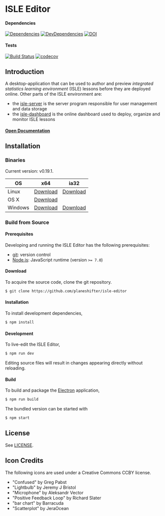 # ISLE Editor

#### Dependencies

[![Dependencies][dependencies-image]][dependencies-url] 
[![DevDependencies][dev-dependencies-image]][dev-dependencies-url]
[![DOI](https://zenodo.org/badge/61614893.svg)](https://zenodo.org/badge/latestdoi/61614893)

#### Tests

[![Build Status](https://travis-ci.org/Planeshifter/isle-editor.svg?branch=master)](https://travis-ci.org/Planeshifter/isle-editor)
[![codecov](https://codecov.io/gh/Planeshifter/isle-editor/branch/master/graph/badge.svg)](https://codecov.io/gh/Planeshifter/isle-editor)

## Introduction

A desktop-application that can be used to author and preview *integrated statistics learning environment* (ISLE) lessons before they are deployed online. Other parts of the ISLE environment are: 

-   the [isle-server][isle-server] is the server program responsible for user management and data storage
-   the [isle-dashboard][isle-dashboard] is the online dashboard used to deploy, organize and monitor ISLE lessons

#### [Open Documentation][docs]

## Installation

### Binaries

Current version: v0.19.1.

| OS      | x64 | ia32 |
| ------- | --- | --- |
| Linux   | [Download][linux-x64] | [Download][linux-ia32] |
| OS X    | [Download][darwin-x64] |  |
| Windows | [Download][win32-x64] | [Download][win32-ia32] |

### Build from Source

#### Prerequisites

Developing and running the ISLE Editor has the following prerequisites:

* [git][git]: version control
* [Node.js][node-js]: JavaScript runtime (version `>= 7.0`)


#### Download

To acquire the source code, clone the git repository.

``` bash
$ git clone https://github.com/planeshifter/isle-editor
```

#### Installation

To install development dependencies,

``` bash
$ npm install
```

#### Development

To live-edit the ISLE Editor,

``` bash
$ npm run dev
```

Editing source files will result in changes appearing directly without reloading.

#### Build

To build and package the [Electron][electron] application,

``` bash
$ npm run build
```

The bundled version can be started with

``` bash
$ npm start
```

## License

See [LICENSE][license].

## Icon Credits

The following icons are used under a Creative Commons CCBY license.

- "Confused" by Greg Pabst
- "Lightbulb" by Jeremy J Bristol
- "Microphone" by Aleksandr Vector
- "Positive Feedback Loop" by Richard Slater
- "bar chart" by Barracuda
- "Scatterplot" by JeraOcean

[isle-dashboard]: https://github.com/Planeshifter/isle-dashboard
[isle-server]: https://github.com/Planeshifter/isle-server

[electron]: http://electron.atom.io/
[git]: http://git-scm.com/
[license]: https://raw.githubusercontent.com/Planeshifter/isle-editor/master/LICENSE.md
[node-js]: https://nodejs.org/en/
[darwin-x64]: https://github.com/Planeshifter/isle-editor/releases/download/v0.19.1/ISLE.Editor-darwin-x64.zip
[linux-x64]: https://github.com/Planeshifter/isle-editor/releases/download/v0.19.1/ISLE.Editor-linux-x64.zip
[linux-ia32]: https://github.com/Planeshifter/isle-editor/releases/download/v0.19.1/ISLE.Editor-linux-ia32.zip
[win32-ia32]: https://github.com/Planeshifter/isle-editor/releases/download/v0.19.1/ISLE.Editor-win32-ia32.zip
[win32-x64]: https://github.com/Planeshifter/isle-editor/releases/download/v0.19.1/ISLE.Editor-win32-x64.zip

[dependencies-image]: https://img.shields.io/david/planeshifter/isle-editor/master.svg
[dependencies-url]: https://david-dm.org/planeshifter/isle-editor/master

[dev-dependencies-image]: https://img.shields.io/david/dev/planeshifter/isle-editor/master.svg
[dev-dependencies-url]: https://david-dm.org/planeshifter/isle-editor/master#info=devDependencies

[docs]: http://isledocs.com/
